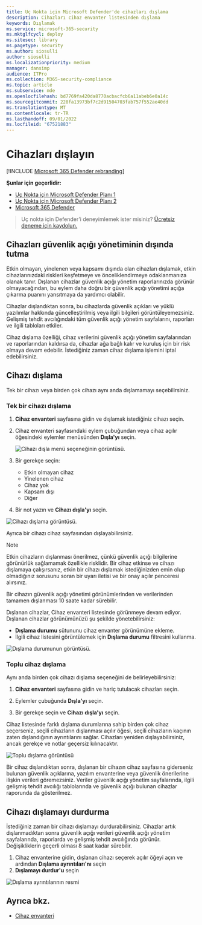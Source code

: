 ```yaml
---
title: Uç Nokta için Microsoft Defender'de cihazları dışlama
description: Cihazları cihaz envanter listesinden dışlama
keywords: Dışlamak
ms.service: microsoft-365-security
ms.mktglfcycl: deploy
ms.sitesec: library
ms.pagetype: security
ms.author: siosulli
author: siosulli
ms.localizationpriority: medium
manager: dansimp
audience: ITPro
ms.collection: M365-security-compliance
ms.topic: article
ms.subservice: mde
ms.openlocfilehash: bd7769fa420da8770acbacfcb6a11abeb6e0a14c
ms.sourcegitcommit: 228fa13973bf7c2d91504703fab757f552ae40dd
ms.translationtype: MT
ms.contentlocale: tr-TR
ms.lasthandoff: 09/01/2022
ms.locfileid: "67521883"
---
```

# <a name="exclude-devices"></a>Cihazları dışlayın

[!INCLUDE [Microsoft 365 Defender rebranding](../../includes/microsoft-defender.md)]

**Şunlar için geçerlidir:**

- [Uç Nokta için Microsoft Defender Planı 1](https://go.microsoft.com/fwlink/p/?linkid=2154037)
- [Uç Nokta için Microsoft Defender Planı 2](https://go.microsoft.com/fwlink/p/?linkid=2154037)
- [Microsoft 365 Defender](https://go.microsoft.com/fwlink/?linkid=2118804)

> Uç nokta için Defender'i deneyimlemek ister misiniz? [Ücretsiz deneme için kaydolun.](https://signup.microsoft.com/create-account/signup?products=7f379fee-c4f9-4278-b0a1-e4c8c2fcdf7e&ru=https://aka.ms/MDEp2OpenTrial?ocid=docs-wdatp-respondmachine-abovefoldlink)

## <a name="exclude-devices-from-vulnerability-management"></a>Cihazları güvenlik açığı yönetiminin dışında tutma

Etkin olmayan, yinelenen veya kapsamı dışında olan cihazları dışlamak, etkin cihazlarınızdaki riskleri keşfetmeye ve önceliklendirmeye odaklanmanıza olanak tanır. Dışlanan cihazlar güvenlik açığı yönetim raporlarınızda görünür olmayacağından, bu eylem daha doğru bir güvenlik açığı yönetimi açığa çıkarma puanını yansıtmaya da yardımcı olabilir.

Cihazlar dışlandıktan sonra, bu cihazlarda güvenlik açıkları ve yüklü yazılımlar hakkında güncelleştirilmiş veya ilgili bilgileri görüntüleyemezsiniz. Gelişmiş tehdit avcılığındaki tüm güvenlik açığı yönetim sayfalarını, raporları ve ilgili tabloları etkiler.

Cihaz dışlama özelliği, cihaz verilerini güvenlik açığı yönetim sayfalarından ve raporlarından kaldırsa da, cihazlar ağa bağlı kalır ve kuruluş için bir risk olmaya devam edebilir. İstediğiniz zaman cihaz dışlama işlemini iptal edebilirsiniz.

## <a name="how-to-exclude-a-device"></a>Cihazı dışlama

Tek bir cihazı veya birden çok cihazı aynı anda dışlamamayı seçebilirsiniz.

### <a name="exclude-a-single-device"></a>Tek bir cihazı dışlama

1. **Cihaz envanteri** sayfasına gidin ve dışlamak istediğiniz cihazı seçin.
2. Cihaz envanteri sayfasındaki eylem çubuğundan veya cihaz açılır öğesindeki eylemler menüsünden **Dışla'yı** seçin.

   ![Cihazı dışla menü seçeneğinin görüntüsü.](images/exclude-devices-menu.png)

3. Bir gerekçe seçin:

    - Etkin olmayan cihaz
    - Yinelenen cihaz
    - Cihaz yok
    - Kapsam dışı
    - Diğer

4. Bir not yazın ve **Cihazı dışla'yı** seçin.

![Cihazı dışlama görüntüsü.](images/exclude-device.png)

Ayrıca bir cihazı cihaz sayfasından dışlayabilirsiniz.

> [!NOTE]
> Etkin cihazların dışlanması önerilmez, çünkü güvenlik açığı bilgilerine görünürlük sağlamamak özellikle risklidir. Bir cihaz etkinse ve cihazı dışlamaya çalışırsanız, etkin bir cihazı dışlamak istediğinizden emin olup olmadığınız sorusunu soran bir uyarı iletisi ve bir onay açılır penceresi alırsınız.

Bir cihazın güvenlik açığı yönetimi görünümlerinden ve verilerinden tamamen dışlanması 10 saate kadar sürebilir.

Dışlanan cihazlar, Cihaz envanteri listesinde görünmeye devam ediyor. Dışlanan cihazlar görünümünüzü şu şekilde yönetebilirsiniz:

- **Dışlama durumu** sütununu cihaz envanter görünümüne ekleme.
- İlgili cihaz listesini görüntülemek için **Dışlama durumu** filtresini kullanma.

![Dışlama durumunun görüntüsü.](images/exclusion-state.png)

### <a name="bulk-device-exclusion"></a>Toplu cihaz dışlama

Aynı anda birden çok cihazı dışlama seçeneğini de belirleyebilirsiniz:

1. **Cihaz envanteri** sayfasına gidin ve hariç tutulacak cihazları seçin.

2. Eylemler çubuğunda **Dışla'yı** seçin.

3. Bir gerekçe seçin ve **Cihazı dışla'yı** seçin.

Cihaz listesinde farklı dışlama durumlarına sahip birden çok cihaz seçerseniz, seçili cihazların dışlanması açılır öğesi, seçili cihazların kaçının zaten dışlandığının ayrıntılarını sağlar. Cihazları yeniden dışlayabilirsiniz, ancak gerekçe ve notlar geçersiz kılınacaktır.

![Toplu dışlama görüntüsü](images/exclude-device-bulk.png)

Bir cihaz dışlandıktan sonra, dışlanan bir cihazın cihaz sayfasına giderseniz bulunan güvenlik açıklarına, yazılım envanterine veya güvenlik önerilerine ilişkin verileri göremezsiniz. Veriler güvenlik açığı yönetim sayfalarında, ilgili gelişmiş tehdit avcılığı tablolarında ve güvenlik açığı bulunan cihazlar raporunda da gösterilmez.

## <a name="stop-excluding-a-device"></a>Cihazı dışlamayı durdurma

İstediğiniz zaman bir cihazı dışlamayı durdurabilirsiniz. Cihazlar artık dışlanmadıktan sonra güvenlik açığı verileri güvenlik açığı yönetim sayfalarında, raporlarda ve gelişmiş tehdit avcılığında görünür. Değişikliklerin geçerli olması 8 saat kadar sürebilir.

1. Cihaz envanterine gidin, dışlanan cihazı seçerek açılır öğeyi açın ve ardından **Dışlama ayrıntıları'nı** seçin
2. **Dışlamayı durdur'u** seçin

![Dışlama ayrıntılarının resmi](images/exclusion-details.png)

## <a name="see-also"></a>Ayrıca bkz.

- [Cihaz envanteri](machines-view-overview.md)

